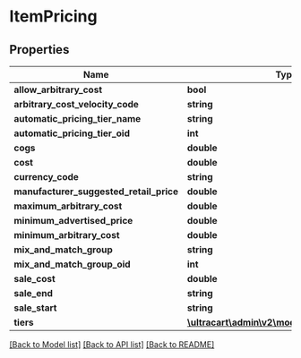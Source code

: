 # ItemPricing

## Properties
Name | Type | Description | Notes
------------ | ------------- | ------------- | -------------
**allow_arbitrary_cost** | **bool** |  | [optional] 
**arbitrary_cost_velocity_code** | **string** |  | [optional] 
**automatic_pricing_tier_name** | **string** |  | [optional] 
**automatic_pricing_tier_oid** | **int** |  | [optional] 
**cogs** | **double** |  | [optional] 
**cost** | **double** |  | [optional] 
**currency_code** | **string** |  | [optional] 
**manufacturer_suggested_retail_price** | **double** |  | [optional] 
**maximum_arbitrary_cost** | **double** |  | [optional] 
**minimum_advertised_price** | **double** |  | [optional] 
**minimum_arbitrary_cost** | **double** |  | [optional] 
**mix_and_match_group** | **string** |  | [optional] 
**mix_and_match_group_oid** | **int** |  | [optional] 
**sale_cost** | **double** |  | [optional] 
**sale_end** | **string** |  | [optional] 
**sale_start** | **string** |  | [optional] 
**tiers** | [**\\ultracart\admin\v2\models\ItemPricingTier[]**](ItemPricingTier.md) |  | [optional] 

[[Back to Model list]](../README.md#documentation-for-models) [[Back to API list]](../README.md#documentation-for-api-endpoints) [[Back to README]](../README.md)


